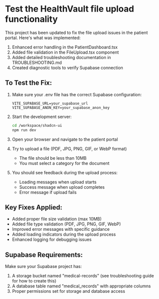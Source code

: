 # Test the HealthVault file upload functionality

This project has been updated to fix the file upload issues in the patient portal. Here's what was implemented:

1. Enhanced error handling in the PatientDashboard.tsx
2. Added file validation in the FileUpload.tsx component
3. Added detailed troubleshooting documentation in TROUBLESHOOTING.md
4. Created diagnostic tools to verify Supabase connection

## To Test the Fix:

1. Make sure your .env file has the correct Supabase configuration:
   ```
   VITE_SUPABASE_URL=your_supabase_url
   VITE_SUPABASE_ANON_KEY=your_supabase_anon_key
   ```

2. Start the development server:
   ```bash
   cd /workspace/shadcn-ui
   npm run dev
   ```

3. Open your browser and navigate to the patient portal

4. Try to upload a file (PDF, JPG, PNG, GIF, or WebP format)
   - The file should be less than 10MB
   - You must select a category for the document

5. You should see feedback during the upload process:
   - Loading messages when upload starts
   - Success message when upload completes
   - Error message if upload fails

## Key Fixes Applied:

- Added proper file size validation (max 10MB)
- Added file type validation (PDF, JPG, PNG, GIF, WebP)
- Improved error messages with specific guidance
- Added loading indicators during the upload process
- Enhanced logging for debugging issues

## Supabase Requirements:

Make sure your Supabase project has:
1. A storage bucket named "medical-records" (see troubleshooting guide for how to create this)
2. A database table named "medical_records" with appropriate columns
3. Proper permissions set for storage and database access
